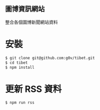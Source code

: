 圖博資訊網站
------------

整合各個圖博新聞網站資料

安裝
====

```bash
$ git clone git@github.com:g0v/tibet.git
$ cd tibet
$ npm install
```

更新 RSS 資料
=============

```bash
$ npm run rss
```
